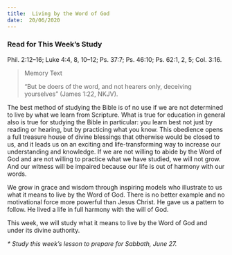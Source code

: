 ```yaml
---
title:  Living by the Word of God
date:  20/06/2020
---
```


### Read for This Week’s Study
Phil. 2:12–16; Luke 4:4, 8, 10–12; Ps. 37:7; Ps. 46:10; Ps. 62:1, 2, 5; Col. 3:16.

> <p>Memory Text</p>
> “But be doers of the word, and not hearers only, deceiving yourselves” (James 1:22, NKJV).

The best method of studying the Bible is of no use if we are not determined to live by what we learn from Scripture. What is true for education in general also is true for studying the Bible in particular: you learn best not just by reading or hearing, but by practicing what you know. This obedience opens a full treasure house of divine blessings that otherwise would be closed to us, and it leads us on an exciting and life-transforming way to increase our understanding and knowledge. If we are not willing to abide by the Word of God and are not willing to practice what we have studied, we will not grow. And our witness will be impaired because our life is out of harmony with our words.

We grow in grace and wisdom through inspiring models who illustrate to us what it means to live by the Word of God. There is no better example and no motivational force more powerful than Jesus Christ. He gave us a pattern to follow. He lived a life in full harmony with the will of God.

This week, we will study what it means to live by the Word of God and under its divine authority.

_* Study this week’s lesson to prepare for Sabbath, June 27._